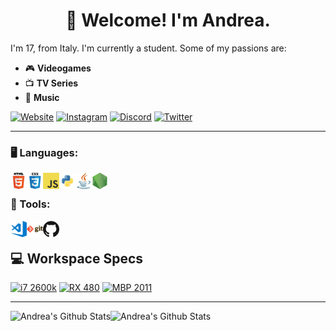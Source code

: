 <h1 align="center">👋 Welcome! I'm Andrea.</h1>

I'm 17, from Italy. I'm currently a student.
Some of my passions are:
- 🎮 **Videogames**
- 📺 **TV Series**
- 🎵 **Music**

[![Website](https://img.shields.io/website?label=portfolio&style=for-the-badge&url=https%3A%2F%2Fnilaerdna.github.io)](https://nilaerdna.github.io)
[![Instagram](https://img.shields.io/badge/instagram-%23E4405F.svg?&style=for-the-badge&logo=instagram&logoColor=white)](https://www.instagram.com/andrealin.exe/)
[![Discord](https://img.shields.io/badge/discord-%237289DA.svg?&style=for-the-badge&logo=discord&logoColor=white)](https://www.dsc.bio/atlantis)
[![Twitter](https://img.shields.io/twitter/follow/nilaerdna?color=1DA1F2&logo=twitter&style=for-the-badge)](https://twitter.com/intent/follow?original_referer=https%3A%2F%2Fgithub.com%2Fnilaerdna&screen_name=nilaerdna)

---

### 🖥️ Languages:

<img align="left" alt="HTML5" width="26px" src="https://raw.githubusercontent.com/github/explore/80688e429a7d4ef2fca1e82350fe8e3517d3494d/topics/html/html.png" />

<img align="left" alt="CSS3" width="26px" src="https://raw.githubusercontent.com/github/explore/80688e429a7d4ef2fca1e82350fe8e3517d3494d/topics/css/css.png" />

<img align="left" alt="JavaScript" width="26px" src="https://raw.githubusercontent.com/github/explore/80688e429a7d4ef2fca1e82350fe8e3517d3494d/topics/javascript/javascript.png" />

<img align="left" alt="CSS3" width="26px" src="https://raw.githubusercontent.com/github/explore/80688e429a7d4ef2fca1e82350fe8e3517d3494d/topics/python/python.png" />

<img align="left" alt="Java" width="26px" src="https://raw.githubusercontent.com/github/explore/78df643247d429f6cc873026c0622819ad797942/topics/java/java.png" />


<img align="left" alt="Node.js" width="26px" src="https://raw.githubusercontent.com/github/explore/80688e429a7d4ef2fca1e82350fe8e3517d3494d/topics/nodejs/nodejs.png" />
<!--
<img align="left" alt="React" width="26px" src="https://raw.githubusercontent.com/github/explore/80688e429a7d4ef2fca1e82350fe8e3517d3494d/topics/react/react.png" />
<img align="left" alt="Flutter" width="26px" src="https://raw.githubusercontent.com/github/explore/78df643247d429f6cc873026c0622819ad797942/topics/flutter/flutter.png" />
-->

<br/>

### 🔧 Tools:

<img align="left" alt="Visual Studio Code" width="26px" src="https://raw.githubusercontent.com/github/explore/80688e429a7d4ef2fca1e82350fe8e3517d3494d/topics/visual-studio-code/visual-studio-code.png" />

<img align="left" alt="Git" width="26px" src="https://raw.githubusercontent.com/github/explore/80688e429a7d4ef2fca1e82350fe8e3517d3494d/topics/git/git.png" />

<img align="left" alt="GitHub" width="26px" src="https://raw.githubusercontent.com/github/explore/78df643247d429f6cc873026c0622819ad797942/topics/github/github.png" />

<br/>

## 💻 Workspace Specs
[![i7 2600k](https://img.shields.io/badge/intel-core%20i7%202600k-%230071C5.svg?&style=for-the-badge&logo=intel&logoColor=white)](https://ark.intel.com/content/www/it/it/ark/products/52214/intel-core-i7-2600k-processor-8m-cache-up-to-3-80-ghz.html)
[![RX 480](https://img.shields.io/badge/AMD-Radeon%20RX%20480-%23ED1C24.svg?&style=for-the-badge&logo=amd&logoColor=white)](https://www.amd.com/en/products/graphics/radeon-rx-480)
[![MBP 2011](https://img.shields.io/badge/apple-macbook%20pro%202011-%23999999.svg?&style=for-the-badge&logo=apple&logoColor=white)](https://support.apple.com/kb/sp645?locale=it_IT)

---

<img align="left" height="150px" alt="Andrea's Github Stats" src="https://github-readme-stats.vercel.app/api?username=nilaerdna&hide_title=true&show_icons=true&count_private=true&bg_color=151515&title_color=FFFFFF&icon_color=79FE96&text_color=9f9f9f"/>

<img align="left" height="150px" alt="Andrea's Github Stats" src="https://github-readme-stats.vercel.app/api/top-langs/?username=nilaerdna&layout=compact&bg_color=151515&title_color=FFFFFF&icon_color=79FE96&text_color=9f9f9f&hide=html,css&hide_title=true"/>
